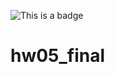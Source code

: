 ![This is a badge](https://github.com/OGURETS13/yatube/actions/workflows/python-app.yml/badge.svg)

# hw05_final
